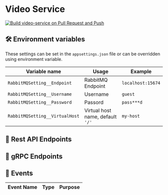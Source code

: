 # Video Service

[![Build video-service on Pull Request and Push](https://github.com/Rahim373/utube/actions/workflows/video-service.build-on-pr-and-push.yml/badge.svg)](https://github.com/Rahim373/utube/actions/workflows/video-service.build-on-pr-and-push.yml)

## :hammer_and_wrench: Environment variables

These settings can be set in the `appsettings.json` file or can be overridden using environment variable.

| Variable name | Usage | Example |
| -------------- | ----- | ------- |
| `RabbitMQSetting__Endpoint` | RabbitMQ Endpoint | `localhost:15674` |
| `RabbitMQSetting__Username` | Username | `guest` |
| `RabbitMQSetting__Password` | Passord | `pass***d` |
| `RabbitMQSetting__VirtualHost` | Virtual host name, default `'/'` | `my-host` |

## :speech_balloon: Rest API Endpoints

## :dash: gRPC Endpoints

## 	:loudspeaker: Events
| Event Name | Type | Purpose |
| ---------- | ----- | ------- |
